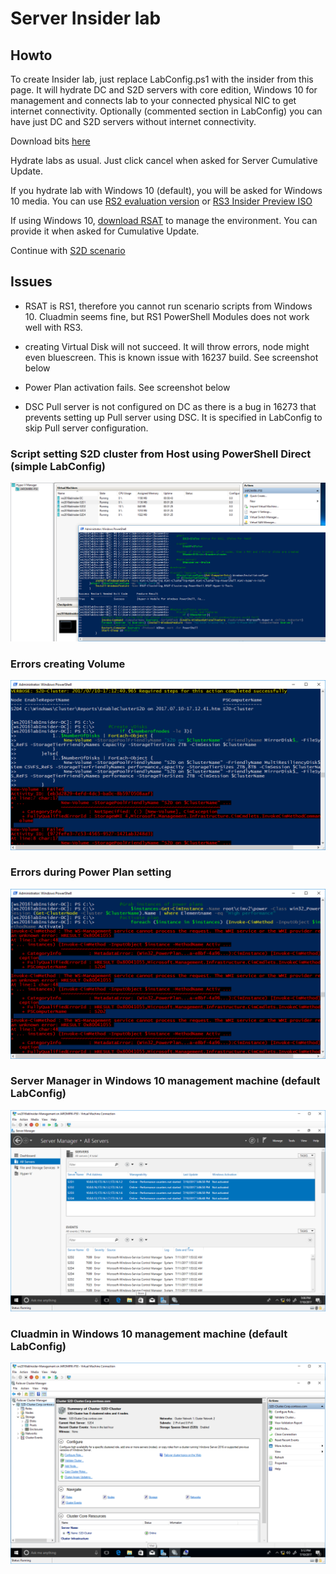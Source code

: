# Server Insider lab

## Howto
To create Insider lab, just replace LabConfig.ps1 with the insider from this page. It will hydrate DC and S2D servers with core edition, Windows 10 for management and connects lab to your connected physical NIC to get internet connectivity. Optionally (commented section in LabConfig) you can have just DC and S2D servers without internet connectivity.

Download bits [here](https://www.microsoft.com/en-us/software-download/windowsinsiderpreviewserver)

Hydrate labs as usual. Just click cancel when asked for Server Cumulative Update. 

If you hydrate lab with Windows 10 (default), you will be asked for Windows 10 media. You can use [RS2 evaluation version](https://www.microsoft.com/en-us/evalcenter/evaluate-windows-10-enterprise) or [RS3 Insider Preview ISO](https://www.microsoft.com/en-us/software-download/windowsinsiderpreviewadvanced)

If using Windows 10, [download RSAT](https://download.microsoft.com/download/1/D/8/1D8B5022-5477-4B9A-8104-6A71FF9D98AB/WindowsTH-RSAT_WS2016-x64.msu) to manage the environment. You can provide it when asked for Cumulative Update.

Continue with [S2D scenario](https://github.com/Microsoft/ws2016lab/tree/master/Scenarios/S2D%20Hyperconverged)

## Issues

* RSAT is RS1, therefore you cannot run scenario scripts from Windows 10. Cluadmin seems fine, but RS1 PowerShell Modules does not work well with RS3.

* creating Virtual Disk will not succeed. It will throw errors, node might even bluescreen. This is known issue with 16237 build. See screenshot below

* Power Plan activation fails. See screenshot below

* DSC Pull server is not configured on DC as there is a bug in 16273 that prevents setting up Pull server using DSC. It is specified in LabConfig to skip Pull server configuration.


### Script setting S2D cluster from Host using PowerShell Direct (simple LabConfig)
![Script setting S2D cluster from Host using PowerShell Direct (simple LabConfig)](/Insider/Screenshots/2017-07-11-01-19-42.png)

### Errors creating Volume
![Errors creating Volume](/Insider/Screenshots/2017-07-11-02-14-04.png)

### Errors during Power Plan setting
![Errors during Power Plan setting](/Insider/Screenshots/2017-07-11-02-19-34.png)

### Server Manager in Windows 10 management machine (default LabConfig)
![Server Manager in Windows 10 management machine (default LabConfig)](/Insider/Screenshots/2017-07-11-02-07-23.png)

### Cluadmin in Windows 10 management machine (default LabConfig)
![Cluadmin in Windows 10 management machine (default LabConfig)](/Insider/Screenshots/2017-07-11-02-12-39.png)